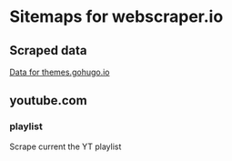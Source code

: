 # Sitemaps for webscraper.io

## Scraped data

[Data for themes.gohugo.io](https://docs.google.com/spreadsheets/d/1Wu5M6uZNdJrtbf8rIVRg6tXDXmX2MnejPWhMI7uY2zM/edit?usp=sharing)

## youtube.com

### playlist

Scrape current the YT playlist
